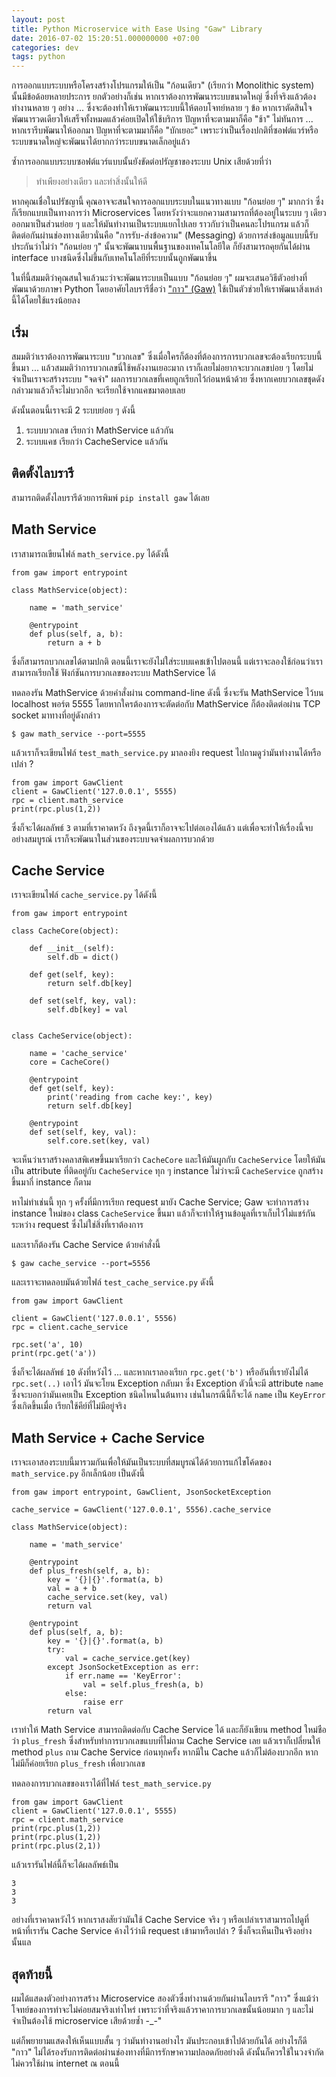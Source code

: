 ```yaml
---
layout: post
title: Python Microservice with Ease Using "Gaw" Library
date: 2016-07-02 15:20:51.000000000 +07:00
categories: dev
tags: python
---
```

การออกแบบระบบหรือโครงสร้างโปรแกรมให้เป็น "ก้อนเดียว" (เรียกว่า Monolithic system) นั้นมีข้อด้อยหลายประการ ยกตัวอย่างก็เช่น หากเราต้องการพัฒนาระบบขนาดใหญ่ ซึ่งที่จริงแล้วต้องทำงานหลาย ๆ อย่าง ...​ ซึ่งจะต้องทำให้เราพัฒนาระบบนี้ให้ตอบโจทย์หลาย ๆ ข้อ หากเราตัดสินใจพัฒนารวดเดียวให้เสร็จทั้งหมดแล้วค่อยเปิดให้ใช้บริการ ปัญหาที่จะตามมาก็คือ "ช้า" ไม่ทันการ ... หากเรารีบพัฒนาให้ออกมา ปัญหาที่จะตามมาก็คือ "บักเยอะ" เพราะว่าเป็นเรื่องปกติที่ซอฟต์แวร์หรือระบบขนาดใหญ่จะพัฒนาได้ยากกว่าระบบขนาดเล็กอยู่แล้ว

ซ้ำการออกแบบระบบซอฟต์แวร์แบบนั้นยังขัดต่อปรัญชาของระบบ Unix เสียด้วยที่ว่า 

> ทำเพียงอย่างเดียว และทำสิ่งนั้นให้ดี

หากคุณเชื่อในปรัชญานี้ คุณอาจจะสนใจการออกแบบระบบในแนวทางแบบ "ก้อนย่อย ๆ" มากกว่า ซึ่งก็เรียกแบบเป็นทางการว่า Microservices โดยหวังว่าจะแยกความสามารถที่ต้องอยู่ในระบบ ๆ เดียวออกมาเป็นส่วนย่อย ๆ และให้มันทำงานเป็นระบบแยกไปเลย ราวกับว่าเป็นคนละโปรแกรม แล้วก็ติดต่อกันผ่านช่องทางเดียวนั่นคือ "การรับ-ส่งข้อความ" (Messaging) ด้วยการส่งข้อมูลแบบนี้รับประกันว่าไม่ว่า "ก้อนย่อย ๆ" นั้นจะพัฒนาบนพื้นฐานของเทคโนโลยีใด ก็ยังสามารถคุยกันได้ผ่าน interface บางชนิดซึ่งไม่ขึ้นกับเทคโนโลยีที่ระบบนั้นถูกพัฒนาขึ้น

ในที่นี้สมมติว่าคุณสนใจแล้วนะว่าจะพัฒนาระบบเป็นแบบ "ก้อนย่อย ๆ" ผมจะเสนอวิธีตัวอย่างที่พัฒนาด้วยภาษา Python โดยอาศัยไลบรารีชื่อว่า ["กาว" (Gaw)](https://www.github.com/phizaz/gaw) ใช้เป็นตัวช่วยให้เราพัฒนาสิ่งเหล่านี้ได้โดยใช้แรงน้อยลง

## เริ่ม

สมมติว่าเราต้องการพัฒนาระบบ "บวกเลข" ซึ่งเมื่อใครก็ต้องที่ต้องการการบวกเลขจะต้องเรียกระบบนี้ขึ้นมา ... แล้วสมมติว่าการบวกเลขนี่ใช้พลังงานเยอะมาก เราก็เลยไม่อยากจะบวกเลขบ่อย ๆ โดยไม่จำเป็นเราจะสร้างระบบ "จดจำ" ผลการบวกเลขที่เคยถูกเรียกไว้ก่อนหน้าด้วย ซึ่งหากเคยบวกเลขชุดดังกล่าวมาแล้วก็จะไม่บวกอีก จะเรียกใช้จากแคชมาตอบเลย

ดังนั้นตอนนี้เราจะมี 2 ระบบย่อย ๆ ดังนี้

1. ระบบบวกเลข เรียกว่า MathService แล้วกัน
2. ระบบแคช เรียกว่า CacheService แล้วกัน

## ติดตั้งไลบรารี

สามารถติดตั้งไลบรารีด้วยการพิมพ์ `pip install gaw` ได้เลย

## Math Service

เราสามารถเขียนไฟล์ `math_service.py` ได้ดังนี้

```
from gaw import entrypoint

class MathService(object):

	name = 'math_service'

	@entrypoint
	def plus(self, a, b):
		return a + b
```

ซึ่งก็สามารถบวกเลขได้ตามปกติ ตอนนี้เราจะยังไม่ใส่ระบบแคชเข้าไปตอนนี้ แต่เราจะลองใช้ก่อนว่าเราสามารถเรียกใช้ ฟังก์ชันการบวกเลขของระบบ MathService ได้

ทดลองรัน MathService ด้วยคำสั่งผ่าน command-line ดังนี้ ซึ่งจะรัน MathService ไว้บน localhost พอร์ต 5555 โดยหากใครต้องการจะตัดต่อกับ MathService ก็ต้องติดต่อผ่าน TCP socket มาทางที่อยู่ดังกล่าว

```
$ gaw math_service --port=5555
```

แล้วเราก็จะเขียนไฟล์ `test_math_service.py` มาลองยิง request ไปถามดูว่ามันทำงานได้หรือเปล่า ?

```
from gaw import GawClient
client = GawClient('127.0.0.1', 5555)
rpc = client.math_service
print(rpc.plus(1,2))
```

ซึ่งก็จะได้ผลลัพธ์ `3` ตามที่เราคาดหวัง ถึงจุดนี้เราก็อาจจะไปต่อเองได้แล้ว แต่เพื่อจะทำให้เรื่องนี้จบอย่างสมบูรณ์ เราก็จะพัฒนาในส่วนของระบบจดจำผลการบวกด้วย

## Cache Service

เราจะเขียนไฟล์ `cache_service.py` ได้ดังนี้

```
from gaw import entrypoint

class CacheCore(object):

	def __init__(self):
		self.db = dict()

	def get(self, key):
		return self.db[key]

	def set(self, key, val):
		self.db[key] = val


class CacheService(object):

	name = 'cache_service'
	core = CacheCore()

	@entrypoint
	def get(self, key):
		print('reading from cache key:', key)
		return self.db[key]

	@entrypoint
	def set(self, key, val):
		self.core.set(key, val)

```

จะเห็นว่าเราสร้างคลาสพิเศษขึ้นมาเรียกว่า `CacheCore` และให้มันผูกกับ `CacheService` โดยให้มันเป็น attribute ที่ติดอยู่กับ `CacheService` ทุก ๆ instance ไม่ว่าจะมี `CacheService` ถูกสร้างขึ้นมากี่ instance ก็ตาม 

หาไม่ทำเช่นนี้ ทุก ๆ ครั้งที่มีการเรียก request มายัง Cache Service; Gaw จะทำการสร้าง instance ใหม่ของ class `CacheService` ขึ้นมา แล้วก็จะทำให้ฐานข้อมูลที่เราเก็บไว้ไม่แชร์กันระหว่าง request ซึ่งไม่ใช่สิ่งที่เราต้องการ

และเราก็ต้องรัน Cache Service ด้วยคำสั่งนี้

```
$ gaw cache_service --port=5556
```

และเราจะทดลอบมันด้วยไฟล์ `test_cache_service.py` ดังนี้

```
from gaw import GawClient

client = GawClient('127.0.0.1', 5556)
rpc = client.cache_service

rpc.set('a', 10)
print(rpc.get('a'))
```

ซึ่งก็จะได้ผลลัพธ์ `10` ดังที่หวังไว้ ...​ และหากเราลองเรียก `rpc.get('b')` หรืออันที่เรายังไม่ได้ `rpc.set(..)` เอาไว้ มันจะโยน Exception กลับมา ซึ่ง Exception ตัวนี้จะมี attribute `name` ซึ่งจะบอกว่ามันเคยเป็น Exception ชนิดไหนในต้นทาง เช่นในกรณีนี้ก็จะได้ `name` เป็น `KeyError` ซึ่งเกิดขึ้นเมื่อ เรียกใช้คีย์ที่ไม่มีอยู่จริง

## Math Service + Cache Service

เราจะเอาสองระบบนี้มารวมกันเพื่อให้มันเป็นระบบที่สมบูรณ์ได้ด้วยการแก้ไขโค้ดของ `math_service.py` อีกเล็กน้อย เป็นดังนี้

```
from gaw import entrypoint, GawClient, JsonSocketException

cache_service = GawClient('127.0.0.1', 5556).cache_service

class MathService(object):

	name = 'math_service'

	@entrypoint
	def plus_fresh(self, a, b):
		key = '{}|{}'.format(a, b)
		val = a + b
		cache_service.set(key, val)
		return val

	@entrypoint
	def plus(self, a, b):
		key = '{}|{}'.format(a, b)
		try:
			val = cache_service.get(key)
		except JsonSocketException as err:
			if err.name == 'KeyError':
				val = self.plus_fresh(a, b)
			else:
				raise err
		return val
```

เราทำให้ Math Service สามารถติดต่อกับ Cache Service ได้ และก็ยังเขียน method ใหม่ชือว่า `plus_fresh` ซึ่งสำหรับทำการบวกเลขแบบที่ไม่ถาม Cache Service เลย แล้วเราก็เปลี่ยนให้ method `plus` ถาม Cache Service ก่อนทุกครั้ง หากมีใน Cache แล้วก็ไม่ต้องบวกอีก หากไม่มีก็ค่อยเรียก `plus_fresh` เพื่อบวกเลข

ทดลองการบวกเลขของเราได้ที่ไฟล์ `test_math_service.py`

```
from gaw import GawClient
client = GawClient('127.0.0.1', 5555)
rpc = client.math_service
print(rpc.plus(1,2))
print(rpc.plus(1,2))
print(rpc.plus(2,1))
```

แล้วเรารันไฟล์นี้ก็จะได้ผลลัพธ์เป็น

```
3
3
3
```

อย่างที่เราคาดหวังไว้ หากเราสงสัยว่ามันใช้ Cache Service จริง ๆ หรือเปล่าเราสามารถไปดูที่หน้าที่เรารัน Cache Service ค้างไว้ว่ามี request เข้ามาหรือเปล่า ?​ ซึ่งก็จะเห็นเป็นจริงอย่างนั้นแล

## สุดท้ายนี้

ผมได้แสดงตัวอย่างการสร้าง Microservice สองตัวซึ่งทำงานด้วยกันผ่านไลบรารี "กาว" ซึ่งแม้ว่าโจทย์ของการทำจะไม่ค่อยสมจริงเท่าไหร่ เพราะว่าที่จริงแล้วราคาการบวกเลขนั้นน้อยมาก ๆ และไม่จำเป็นต้องใช้ microservice เสียด้วยซ้ำ -_-"

แต่ก็พยายามแสดงให้เห็นแบบสั้น ๆ ว่ามันทำงานอย่างไร มันประกอบเข้าไปด้วยกันได้ อย่างไรก็ดี "กาว" ไม่ได้รองรับการติดต่อผ่านช่องทางที่มีการรักษาความปลอดภัยอย่างดี ดังนั้นก็ควรใช้ในวงจำกัดไม่ควรใช้ผ่าน internet ณ ตอนนี้
